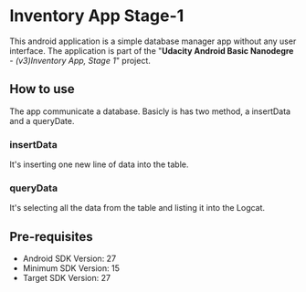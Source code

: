 # Inventory App Stage-1

This android application is a simple database manager app without any user interface. The application is part of the "**Udacity Android Basic Nanodegre** - _(v3)Inventory App, Stage 1_" project.

## How to use

The app communicate a database. Basicly is has two method, a insertData and a queryDate. 

### insertData

It's inserting one new line of data into the table.

### queryData

It's selecting all the data from the table and listing it into the Logcat.

## Pre-requisites

* Android SDK Version: 27
* Minimum SDK Version: 15
* Target SDK Version: 27
